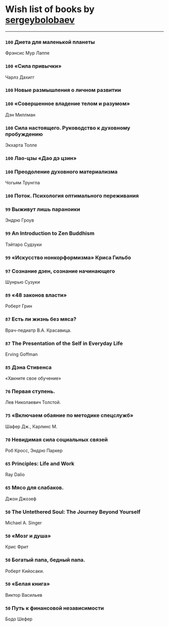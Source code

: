 # Wish list of books by [sergeybolobaev](http://vk.com/id37918255)
---

### `100` Диета для маленькой планеты
Фрэнсис Мур Лаппе

### `100` «Сила привычки»
Чарлз Дахигг

### `100` Новые размышления о личном развитии

### `100` «Совершенное владение телом и разумом»
Дэн Миллман

### `100` Сила настоящего. Руководство к духовному пробуждению
Экхарта Толле

### `100` Лао-цзы «Дао дэ цзин»

### `100` Преодоление духовного материализма
Чогьям Трунгпа

### `100` Поток. Психология оптимального переживания

### `99` Выживут лишь параноики
Эндрю Гроув

### `99` An Introduction to Zen Buddhism
Тэйтаро Судзуки

### `99` «Искусство нонкорформизма» Криса Гильбо

### `97` Сознание дзен, сознание начинающего
Шунрью Сузуки

### `89` «48 законов власти»
Роберт Грин

### `87` Есть ли жизнь без мяса?
Врач-педиатр В.А. Красавица.

### `87` The Presentation of the Self in Everyday Life
Erving Goffman

### `85` Дэна Стивенса
«Хакните свое обучение»

### `76` Первая ступень.
Лев Николаевич Толстой.

### `75` «Включаем обаяние по методике спецслужб»
Шафер Дж., Карлинс М.

### `70` Невидимая сила социальных связей
Роб Кросс, Эндрю Паркер

### `65` Principles: Life and Work
Ray Dalio

### `65` Мясо для слабаков.
Джон Джозеф

### `50` The Untethered Soul: The Journey Beyond Yourself
Michael A. Singer

### `50` «Мозг и душа»
Крис Фрит

### `50` Богатый папа, бедный папа.
Роберт Кийосаки.

### `50` «Белая книга»
Виктор Васильев

### `50` Путь к финансовой независимости
Бодо Шефер

